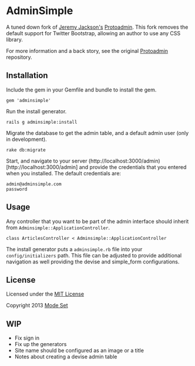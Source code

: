 # AdminSimple

A tuned down fork of [Jeremy Jackson's](https://github.com/jejacks0n)
[Protoadmin](https://github.com/jejacks0n/protoadmin). This fork removes
the default support for Twitter Bootstrap, allowing an author to use any
CSS library.

For more information and a back story, see the original [Protoadmin](https://github.com/jejacks0n/protoadmin) repository.


## Installation

Include the gem in your Gemfile and bundle to install the gem.

    gem 'adminsimple'

Run the install generator.

    rails g adminsimple:install

Migrate the database to get the admin table, and a default admin user (only in development).

    rake db:migrate

Start, and navigate to your server (http://localhost:3000/admin)[http://localhost:3000/admin] and provide the
credentials that you entered when you installed.  The default credentials are:

    admin@adminsimple.com
    password


## Usage

Any controller that you want to be part of the admin interface should inherit from `Adminsimple::ApplicationController`.

    class ArticlesController < Adminsimple::ApplicationController

The install generator puts a `adminsimple.rb` file into your `config/initializers` path.  This file can be adjusted to
provide additional navigation as well providing the devise and simple_form configurations.


## License

Licensed under the [MIT License](http://creativecommons.org/licenses/MIT/)

Copyright 2013 [Mode Set](http://modeset.com/)

## WIP
- Fix sign in
- Fix up the generators
- Site name should be configured as an image or a title
- Notes about creating a devise admin table

